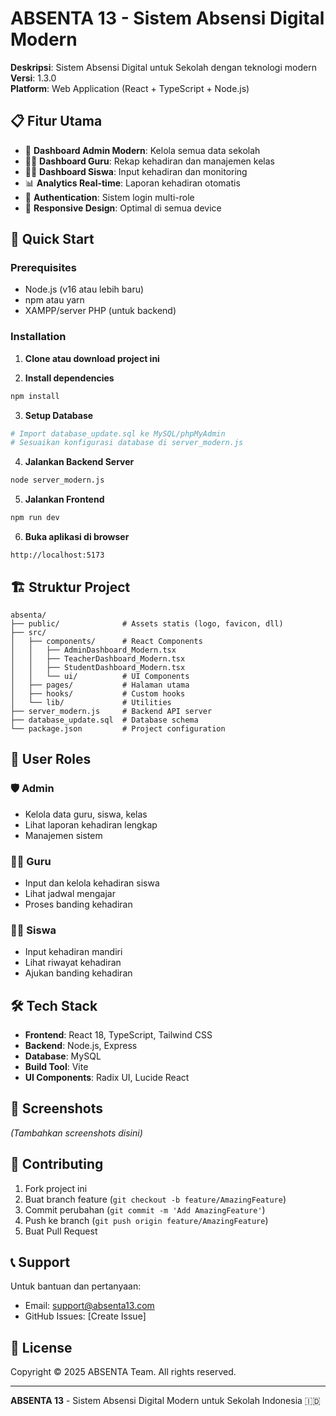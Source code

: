 # ABSENTA 13 - Sistem Absensi Digital Modern

**Deskripsi**: Sistem Absensi Digital untuk Sekolah dengan teknologi modern  
**Versi**: 1.3.0  
**Platform**: Web Application (React + TypeScript + Node.js)

## 📋 Fitur Utama

- 🎯 **Dashboard Admin Modern**: Kelola semua data sekolah
- 👨‍🏫 **Dashboard Guru**: Rekap kehadiran dan manajemen kelas  
- 👨‍🎓 **Dashboard Siswa**: Input kehadiran dan monitoring
- 📊 **Analytics Real-time**: Laporan kehadiran otomatis
- 🔐 **Authentication**: Sistem login multi-role
- 📱 **Responsive Design**: Optimal di semua device

## 🚀 Quick Start

### Prerequisites
- Node.js (v16 atau lebih baru)
- npm atau yarn
- XAMPP/server PHP (untuk backend)

### Installation

1. **Clone atau download project ini**

2. **Install dependencies**
```bash
npm install
```

3. **Setup Database**
```bash
# Import database_update.sql ke MySQL/phpMyAdmin
# Sesuaikan konfigurasi database di server_modern.js
```

4. **Jalankan Backend Server**
```bash
node server_modern.js
```

5. **Jalankan Frontend**
```bash
npm run dev
```

6. **Buka aplikasi di browser**
```
http://localhost:5173
```

## 🏗️ Struktur Project

```
absenta/
├── public/              # Assets statis (logo, favicon, dll)
├── src/
│   ├── components/      # React Components
│   │   ├── AdminDashboard_Modern.tsx
│   │   ├── TeacherDashboard_Modern.tsx
│   │   ├── StudentDashboard_Modern.tsx
│   │   └── ui/          # UI Components
│   ├── pages/           # Halaman utama
│   ├── hooks/           # Custom hooks
│   └── lib/             # Utilities
├── server_modern.js     # Backend API server
├── database_update.sql  # Database schema
└── package.json         # Project configuration
```

## 👥 User Roles

### 🛡️ Admin
- Kelola data guru, siswa, kelas
- Lihat laporan kehadiran lengkap
- Manajemen sistem

### 👨‍🏫 Guru  
- Input dan kelola kehadiran siswa
- Lihat jadwal mengajar
- Proses banding kehadiran

### 👨‍🎓 Siswa
- Input kehadiran mandiri
- Lihat riwayat kehadiran
- Ajukan banding kehadiran

## 🛠️ Tech Stack

- **Frontend**: React 18, TypeScript, Tailwind CSS
- **Backend**: Node.js, Express
- **Database**: MySQL
- **Build Tool**: Vite
- **UI Components**: Radix UI, Lucide React

## 📱 Screenshots

*(Tambahkan screenshots disini)*

## 🤝 Contributing

1. Fork project ini
2. Buat branch feature (`git checkout -b feature/AmazingFeature`)
3. Commit perubahan (`git commit -m 'Add AmazingFeature'`)
4. Push ke branch (`git push origin feature/AmazingFeature`)
5. Buat Pull Request

## 📞 Support

Untuk bantuan dan pertanyaan:
- Email: support@absenta13.com
- GitHub Issues: [Create Issue]

## 📝 License

Copyright © 2025 ABSENTA Team. All rights reserved.

---

**ABSENTA 13** - Sistem Absensi Digital Modern untuk Sekolah Indonesia 🇮🇩
